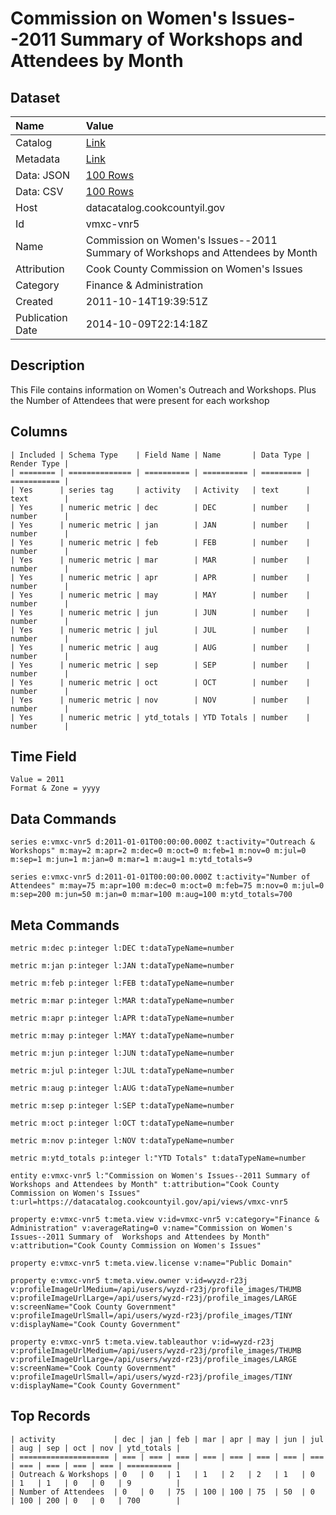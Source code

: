 # Commission on Women's Issues--2011 Summary of Workshops and Attendees by Month

## Dataset

| Name | Value |
| :--- | :---- |
| Catalog | [Link](https://catalog.data.gov/dataset/commission-on-womens-issues-2011-summary-of-workshops-and-attendees-by-month-d2533) |
| Metadata | [Link](https://datacatalog.cookcountyil.gov/api/views/vmxc-vnr5) |
| Data: JSON | [100 Rows](https://datacatalog.cookcountyil.gov/api/views/vmxc-vnr5/rows.json?max_rows=100) |
| Data: CSV | [100 Rows](https://datacatalog.cookcountyil.gov/api/views/vmxc-vnr5/rows.csv?max_rows=100) |
| Host | datacatalog.cookcountyil.gov |
| Id | vmxc-vnr5 |
| Name | Commission on Women's Issues--2011 Summary of Workshops and Attendees by Month |
| Attribution | Cook County Commission on Women's Issues |
| Category | Finance & Administration |
| Created | 2011-10-14T19:39:51Z |
| Publication Date | 2014-10-09T22:14:18Z |

## Description

This File contains information on Women's Outreach and Workshops. Plus the Number of Attendees that were present for each workshop

## Columns

```ls
| Included | Schema Type    | Field Name | Name       | Data Type | Render Type |
| ======== | ============== | ========== | ========== | ========= | =========== |
| Yes      | series tag     | activity   | Activity   | text      | text        |
| Yes      | numeric metric | dec        | DEC        | number    | number      |
| Yes      | numeric metric | jan        | JAN        | number    | number      |
| Yes      | numeric metric | feb        | FEB        | number    | number      |
| Yes      | numeric metric | mar        | MAR        | number    | number      |
| Yes      | numeric metric | apr        | APR        | number    | number      |
| Yes      | numeric metric | may        | MAY        | number    | number      |
| Yes      | numeric metric | jun        | JUN        | number    | number      |
| Yes      | numeric metric | jul        | JUL        | number    | number      |
| Yes      | numeric metric | aug        | AUG        | number    | number      |
| Yes      | numeric metric | sep        | SEP        | number    | number      |
| Yes      | numeric metric | oct        | OCT        | number    | number      |
| Yes      | numeric metric | nov        | NOV        | number    | number      |
| Yes      | numeric metric | ytd_totals | YTD Totals | number    | number      |
```

## Time Field

```ls
Value = 2011
Format & Zone = yyyy
```

## Data Commands

```ls
series e:vmxc-vnr5 d:2011-01-01T00:00:00.000Z t:activity="Outreach & Workshops" m:may=2 m:apr=2 m:dec=0 m:oct=0 m:feb=1 m:nov=0 m:jul=0 m:sep=1 m:jun=1 m:jan=0 m:mar=1 m:aug=1 m:ytd_totals=9

series e:vmxc-vnr5 d:2011-01-01T00:00:00.000Z t:activity="Number of Attendees" m:may=75 m:apr=100 m:dec=0 m:oct=0 m:feb=75 m:nov=0 m:jul=0 m:sep=200 m:jun=50 m:jan=0 m:mar=100 m:aug=100 m:ytd_totals=700
```

## Meta Commands

```ls
metric m:dec p:integer l:DEC t:dataTypeName=number

metric m:jan p:integer l:JAN t:dataTypeName=number

metric m:feb p:integer l:FEB t:dataTypeName=number

metric m:mar p:integer l:MAR t:dataTypeName=number

metric m:apr p:integer l:APR t:dataTypeName=number

metric m:may p:integer l:MAY t:dataTypeName=number

metric m:jun p:integer l:JUN t:dataTypeName=number

metric m:jul p:integer l:JUL t:dataTypeName=number

metric m:aug p:integer l:AUG t:dataTypeName=number

metric m:sep p:integer l:SEP t:dataTypeName=number

metric m:oct p:integer l:OCT t:dataTypeName=number

metric m:nov p:integer l:NOV t:dataTypeName=number

metric m:ytd_totals p:integer l:"YTD Totals" t:dataTypeName=number

entity e:vmxc-vnr5 l:"Commission on Women's Issues--2011 Summary of  Workshops and Attendees by Month" t:attribution="Cook County Commission on Women's Issues" t:url=https://datacatalog.cookcountyil.gov/api/views/vmxc-vnr5

property e:vmxc-vnr5 t:meta.view v:id=vmxc-vnr5 v:category="Finance & Administration" v:averageRating=0 v:name="Commission on Women's Issues--2011 Summary of  Workshops and Attendees by Month" v:attribution="Cook County Commission on Women's Issues"

property e:vmxc-vnr5 t:meta.view.license v:name="Public Domain"

property e:vmxc-vnr5 t:meta.view.owner v:id=wyzd-r23j v:profileImageUrlMedium=/api/users/wyzd-r23j/profile_images/THUMB v:profileImageUrlLarge=/api/users/wyzd-r23j/profile_images/LARGE v:screenName="Cook County Government" v:profileImageUrlSmall=/api/users/wyzd-r23j/profile_images/TINY v:displayName="Cook County Government"

property e:vmxc-vnr5 t:meta.view.tableauthor v:id=wyzd-r23j v:profileImageUrlMedium=/api/users/wyzd-r23j/profile_images/THUMB v:profileImageUrlLarge=/api/users/wyzd-r23j/profile_images/LARGE v:screenName="Cook County Government" v:profileImageUrlSmall=/api/users/wyzd-r23j/profile_images/TINY v:displayName="Cook County Government"
```

## Top Records

```ls
| activity             | dec | jan | feb | mar | apr | may | jun | jul | aug | sep | oct | nov | ytd_totals | 
| ==================== | === | === | === | === | === | === | === | === | === | === | === | === | ========== | 
| Outreach & Workshops | 0   | 0   | 1   | 1   | 2   | 2   | 1   | 0   | 1   | 1   | 0   | 0   | 9          | 
| Number of Attendees  | 0   | 0   | 75  | 100 | 100 | 75  | 50  | 0   | 100 | 200 | 0   | 0   | 700        | 
```